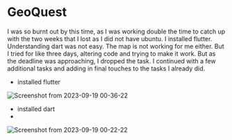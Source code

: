 # GeoQuest

I was so burnt out by this time, as I was working double the time to catch up with the two weeks that I lost as I did not have ubuntu. I installed flutter. Understanding dart was not easy. The map is not working for me either. But I tried for like three days, altering code and trying to make it work. But as the deadline was approaching, I dropped the task. I continued with a few additional tasks and adding in final touches to the tasks I already did. 

- installed flutter

![Screenshot from 2023-09-19 00-36-22](https://github.com/pn1616/amfoss_tasks/assets/143744137/035441d1-32ab-4ee4-a886-e2d3a70b89f7)

- installed dart
- 
![Screenshot from 2023-09-19 00-22-22](https://github.com/pn1616/amfoss_tasks/assets/143744137/e7b59eb2-f1a8-45bc-af43-d9bd331d46db)


